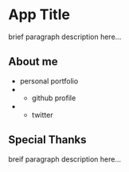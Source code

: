 # App Title

brief paragraph description here...

## About me

* personal portfolio
* * github profile
* * twitter


## Special Thanks

breif paragraph description here...
